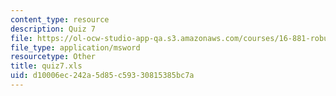 ```yaml
---
content_type: resource
description: Quiz 7
file: https://ol-ocw-studio-app-qa.s3.amazonaws.com/courses/16-881-robust-system-design-summer-1998/d10006ec242a5d85c59330815385bc7a_quiz7.xls
file_type: application/msword
resourcetype: Other
title: quiz7.xls
uid: d10006ec-242a-5d85-c593-30815385bc7a
---
```

